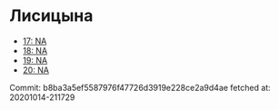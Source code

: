 # Лисицына
- [17: NA](17.md)
- [18: NA](18.md)
- [19: NA](19.md)
- [20: NA](20.md)

Commit: b8ba3a5ef5587976f47726d3919e228ce2a9d4ae
 fetched at: 20201014-211729
